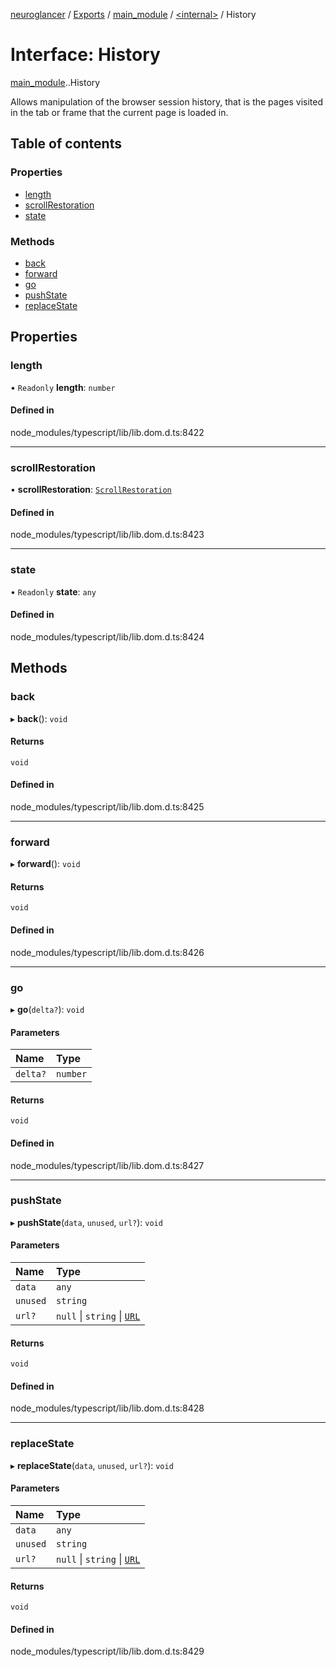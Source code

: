 [neuroglancer](../README.md) / [Exports](../modules.md) / [main\_module](../modules/main_module.md) / [<internal\>](../modules/main_module._internal_.md) / History

# Interface: History

[main_module](../modules/main_module.md).[<internal>](../modules/main_module._internal_.md).History

Allows manipulation of the browser session history, that is the pages visited in the tab or frame that the current page is loaded in.

## Table of contents

### Properties

- [length](main_module._internal_.History.md#length)
- [scrollRestoration](main_module._internal_.History.md#scrollrestoration)
- [state](main_module._internal_.History.md#state)

### Methods

- [back](main_module._internal_.History.md#back)
- [forward](main_module._internal_.History.md#forward)
- [go](main_module._internal_.History.md#go)
- [pushState](main_module._internal_.History.md#pushstate)
- [replaceState](main_module._internal_.History.md#replacestate)

## Properties

### length

• `Readonly` **length**: `number`

#### Defined in

node_modules/typescript/lib/lib.dom.d.ts:8422

___

### scrollRestoration

• **scrollRestoration**: [`ScrollRestoration`](../modules/main_module._internal_.md#scrollrestoration)

#### Defined in

node_modules/typescript/lib/lib.dom.d.ts:8423

___

### state

• `Readonly` **state**: `any`

#### Defined in

node_modules/typescript/lib/lib.dom.d.ts:8424

## Methods

### back

▸ **back**(): `void`

#### Returns

`void`

#### Defined in

node_modules/typescript/lib/lib.dom.d.ts:8425

___

### forward

▸ **forward**(): `void`

#### Returns

`void`

#### Defined in

node_modules/typescript/lib/lib.dom.d.ts:8426

___

### go

▸ **go**(`delta?`): `void`

#### Parameters

| Name | Type |
| :------ | :------ |
| `delta?` | `number` |

#### Returns

`void`

#### Defined in

node_modules/typescript/lib/lib.dom.d.ts:8427

___

### pushState

▸ **pushState**(`data`, `unused`, `url?`): `void`

#### Parameters

| Name | Type |
| :------ | :------ |
| `data` | `any` |
| `unused` | `string` |
| `url?` | ``null`` \| `string` \| [`URL`](../modules/main_module._internal_.md#url) |

#### Returns

`void`

#### Defined in

node_modules/typescript/lib/lib.dom.d.ts:8428

___

### replaceState

▸ **replaceState**(`data`, `unused`, `url?`): `void`

#### Parameters

| Name | Type |
| :------ | :------ |
| `data` | `any` |
| `unused` | `string` |
| `url?` | ``null`` \| `string` \| [`URL`](../modules/main_module._internal_.md#url) |

#### Returns

`void`

#### Defined in

node_modules/typescript/lib/lib.dom.d.ts:8429

